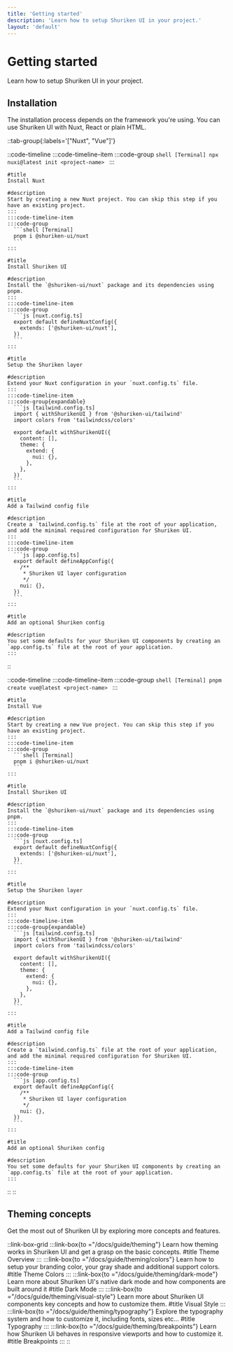 ```yaml
---
title: 'Getting started'
description: 'Learn how to setup Shuriken UI in your project.'
layout: 'default'
---
```


# Getting started
Learn how to setup Shuriken UI in your project.

## Installation
The installation process depends on the framework you're using. You can use Shuriken UI with Nuxt, React or plain HTML.

::tab-group{:labels='["Nuxt", "Vue"]'}

  ::code-timeline
    :::code-timeline-item
    :::code-group
      ```shell [Terminal]
      npx nuxi@latest init <project-name>
      ```
    :::

    #title
    Install Nuxt

    #description
    Start by creating a new Nuxt project. You can skip this step if you have an existing project.
    :::
    :::code-timeline-item
    :::code-group
      ```shell [Terminal]
      pnpm i @shuriken-ui/nuxt
      ```
    :::

    #title
    Install Shuriken UI

    #description
    Install the `@shuriken-ui/nuxt` package and its dependencies using pnpm.
    :::
    :::code-timeline-item
    :::code-group
      ```js [nuxt.config.ts]
      export default defineNuxtConfig({
        extends: ['@shuriken-ui/nuxt'],
      })
      ```
    :::

    #title
    Setup the Shuriken layer

    #description
    Extend your Nuxt configuration in your `nuxt.config.ts` file.
    :::
    :::code-timeline-item
    :::code-group{expandable}
      ```js [tailwind.config.ts]
      import { withShurikenUI } from '@shuriken-ui/tailwind'
      import colors from 'tailwindcss/colors'

      export default withShurikenUI({
        content: [],
        theme: {
          extend: {
            nui: {},
          },
        },
      })
      ```
    :::

    #title
    Add a Tailwind config file

    #description
    Create a `tailwind.config.ts` file at the root of your application, and add the minimal required configuration for Shuriken UI.
    :::
    :::code-timeline-item
    :::code-group
      ```js [app.config.ts]
      export default defineAppConfig({
        /**
         * Shuriken UI layer configuration
         */
        nui: {},
      })
      ```
    :::

    #title
    Add an optional Shuriken config

    #description
    You set some defaults for your Shuriken UI components by creating an `app.config.ts` file at the root of your application.
    :::
  ::

  ::code-timeline
    :::code-timeline-item
    :::code-group
      ```shell [Terminal]
      pnpm create vue@latest <project-name>
      ```
    :::

    #title
    Install Vue

    #description
    Start by creating a new Vue project. You can skip this step if you have an existing project.
    :::
    :::code-timeline-item
    :::code-group
      ```shell [Terminal]
      pnpm i @shuriken-ui/nuxt
      ```
    :::

    #title
    Install Shuriken UI

    #description
    Install the `@shuriken-ui/nuxt` package and its dependencies using pnpm.
    :::
    :::code-timeline-item
    :::code-group
      ```js [nuxt.config.ts]
      export default defineNuxtConfig({
        extends: ['@shuriken-ui/nuxt'],
      })
      ```
    :::

    #title
    Setup the Shuriken layer

    #description
    Extend your Nuxt configuration in your `nuxt.config.ts` file.
    :::
    :::code-timeline-item
    :::code-group{expandable}
      ```js [tailwind.config.ts]
      import { withShurikenUI } from '@shuriken-ui/tailwind'
      import colors from 'tailwindcss/colors'

      export default withShurikenUI({
        content: [],
        theme: {
          extend: {
            nui: {},
          },
        },
      })
      ```
    :::

    #title
    Add a Tailwind config file

    #description
    Create a `tailwind.config.ts` file at the root of your application, and add the minimal required configuration for Shuriken UI.
    :::
    :::code-timeline-item
    :::code-group
      ```js [app.config.ts]
      export default defineAppConfig({
        /**
         * Shuriken UI layer configuration
         */
        nui: {},
      })
      ```
    :::

    #title
    Add an optional Shuriken config

    #description
    You set some defaults for your Shuriken UI components by creating an `app.config.ts` file at the root of your application.
    :::
  ::
::

## Theming concepts

Get the most out of Shuriken UI by exploring more concepts and features.

::link-box-grid
  :::link-box{to ="/docs/guide/theming"}
  Learn how theming works in Shuriken UI and get a grasp on the basic concepts.
  #title
  Theme Overview
  :::
  :::link-box{to ="/docs/guide/theming/colors"}
  Learn how to setup your branding color, your gray shade and additional support colors.
  #title
  Theme Colors
  :::
  :::link-box{to ="/docs/guide/theming/dark-mode"}
  Learn more about Shuriken UI's native dark mode and how components are built around it
  #title
  Dark Mode
  :::
  :::link-box{to ="/docs/guide/theming/visual-style"}
  Learn more about Shuriken UI components key concepts and how to customize them.
  #title
  Visual Style
  :::
  :::link-box{to ="/docs/guide/theming/typography"}
  Explore the typography system and how to customize it, including fonts, sizes etc...
  #title
  Typography
  :::
  :::link-box{to ="/docs/guide/theming/breakpoints"}
  Learn how Shuriken Ui behaves in responsive viewports and how to customize it.
  #title
  Breakpoints
  :::
::
